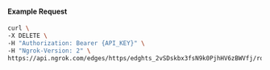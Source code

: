 <!-- Code generated for API Clients. DO NOT EDIT. -->

#### Example Request

```bash
curl \
-X DELETE \
-H "Authorization: Bearer {API_KEY}" \
-H "Ngrok-Version: 2" \
https://api.ngrok.com/edges/https/edghts_2vSDskbx3fsN9k0PjhHV6zBWVfj/routes/edghtsrt_2vSDsrVgW97aANUx2kvrUsWTYDv/webhook_verification
```
